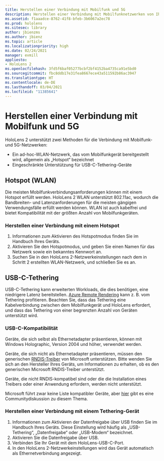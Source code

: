```yaml
---
title: Herstellen einer Verbindung mit Mobilfunk und 5G
description: Herstellen einer Verbindung mit Mobilfunknetzwerken von Ihren HoloLens Mixed Reality-Geräten aus.
ms.assetid: f1aaadce-8762-41f8-bfeb-3b6067a2ec78
ms.prod: hololens
ms.sitesec: library
author: jbienzms
ms.author: jbienz
ms.topic: article
ms.localizationpriority: high
ms.date: 02/24/2021
manager: evmill
appliesto:
- HoloLens 2
ms.openlocfilehash: 3fd5f6baf05277bcbf2bf4152ba4735ca91e5bd0
ms.sourcegitcommit: fbc8ddb17e31fea8667ece43a511592b86ac3947
ms.translationtype: HT
ms.contentlocale: de-DE
ms.lasthandoff: 03/04/2021
ms.locfileid: "11385641"
---
```

# <a name="connect-to-cellular-and-5g"></a>Herstellen einer Verbindung mit Mobilfunk und 5G

HoloLens 2 unterstützt zwei Methoden für die Verbindung mit Mobilfunk- und 5G-Netzwerken:

- Ein ad-hoc-WLAN-Netzwerk, das vom Mobilfunkgerät bereitgestellt wird, allgemein als „Hotspot“ bezeichnet
- Eingeschränkte Unterstützung für USB-C-Tethering-Geräte

## <a name="hotspot-wifi"></a>Hotspot (WLAN)

Die meisten Mobilfunkverbindungsanforderungen können mit einem Hotspot erfüllt werden. HoloLens 2 WLAN unterstützt 802.11ac, wodurch die Bandbreiten- und Latenzanforderungen für die meisten gängigen Verwendungsfälle erfüllt werden können. WLAN ist auch kabelfrei und bietet Kompatibilität mit der größten Anzahl von Mobilfunkgeräten.

### <a name="connecting-to-a-hotspot"></a>Herstellen einer Verbindung mit einem Hotspot

1. Informationen zum Aktivieren des Hotspotmodus finden Sie im Handbuch Ihres Geräts.
1. Aktivieren Sie den Hotspotmodus, und geben Sie einen Namen für das Netzwerk sowie ein bekanntes Kennwort an.
1. Suchen Sie in den HoloLens 2-Netzwerkeinstellungen nach dem in Schritt 2 erstellten WLAN-Netzwerk, und schließen Sie es an.

## <a name="usb-c-tethering"></a>USB-C-Tethering

USB-C-Tethering kann erweiterten Workloads, die dies benötigen, eine niedrigere Latenz bereitstellen. [Azure Remote Rendering](https://azure.microsoft.com/services/remote-rendering) kann z. B. vom Tethering profitieren. Beachten Sie, dass das Tethering eine Kabelverbindung zwischen dem Mobilfunkgerät und HoloLens erfordert, und dass das Tethering von einer begrenzten Anzahl von Geräten unterstützt wird.

### <a name="usb-c-compatibility"></a>USB-C-Kompatibilität

Geräte, die sich selbst als Ethernetadapter präsentieren, können mit Windows Holographic, Version 2004 und höher, verwendet werden.

Geräte, die sich nicht als Ethernetadapter präsentieren, müssen den generischen [RNDIS-Treiber](https://docs.microsoft.com/windows-hardware/drivers/network/overview-of-remote-ndis--rndis-) von Microsoft unterstützen. Bitte wenden Sie sich an den Hersteller Ihres Geräts, um Informationen zu erhalten, ob es den generischen Microsoft RNDIS-Treiber unterstützt.

Geräte, die nicht RNDIS-kompatibel sind oder die die Installation eines Treibers oder einer Anwendung erfordern, werden nicht unterstützt.

Microsoft führt zwar keine Liste kompatibler Geräte, aber [hier](https://aka.ms/HLCommunityCell) gibt es eine Communitydiskussion zu diesem Thema.

### <a name="connecting-to-a-tethered-device"></a>Herstellen einer Verbindung mit einem Tethering-Gerät

1. Informationen zum Aktivieren der Datenfreigabe über USB finden Sie im Handbuch Ihres Geräts. Diese Einstellung wird häufig als „USB-Tethering“, „Datenfreigabe“ oder „USB-Modem“ bezeichnet.
1. Aktivieren Sie die Datenfreigabe über USB.
1. Verbinden Sie Ihr Gerät mit dem HoloLens-USB-C-Port.
1. In den HoloLens 2-Netzwerkeinstellungen wird das Gerät automatisch als Ethernetverbindung angezeigt.

